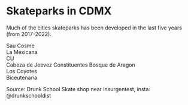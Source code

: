 # Skateparks in CDMX

Much of the cities skateparks has been developed in the last five years (from 2017-2022). 

Sau Cosme  
La Mexicana  
CU  
Cabeza de Jeevez
Constituentes
Bosque de Aragon  
Los Coyotes  
Biceutenaria  

Source: Drunk School Skate shop near insurgentest, insta: @drunkschooldist
